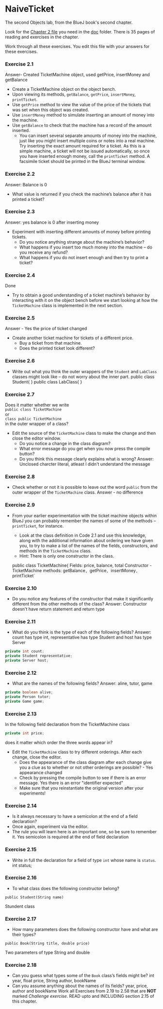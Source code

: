 # NaiveTicket

The second Objects lab, from the BlueJ book's second chapter.

Look for the [Chapter 2 file](./doc/BlueJ-objects-first-ch2.pdf) you need in the [doc](./doc) folder.
There is 35 pages of reading and exercises in the chapter.

Work through all these exercises. You edit this file with your answers for these exercises.

### Exercise 2.1
Answer- Created TicketMachine object, used getPrice, insertMoney and getBalance
* Create a TicketMachine object on the object bench.
* Upon viewing its methods, `getBalance`, `getPrice`, `insertMoney`, `printTicket`.
* Use `getPrice` method to view the value of the price of the tickets that was set when this object was created.
* Use `insertMoney` method to simulate inserting an amount of money into the machine.
* Use `getBalance` to check that the machine has a record of the amount inserted.
	* You can insert several separate amounts of money into the machine, just like you might insert multiple coins or notes into a real machine. Try inserting the exact amount required for a ticket. As this is a simple machine, a ticket will not be issued automatically, so once you have inserted enough money, call the `printTicket` method. A facsimile ticket should be printed in the BlueJ terminal window.

### Exercise 2.2
Answer: Balance is 0
* What value is returned if you check the machine’s balance after it has printed a ticket?

### Exercise 2.3
Answer: yes balance is 0 after inserting money
* Experiment with inserting different amounts of money before printing tickets.
	* Do you notice anything strange about the machine’s behavior?
	* What happens if you insert too much money into the machine – do you receive any refund?
	* What happens if you do not insert enough and then try to print a ticket?

### Exercise 2.4
Done
* Try to obtain a good understanding of a ticket machine’s behavior by interacting with it on the object bench before we start looking at how the `TicketMachine` class is implemented in the next section.

### Exercise 2.5
Answer - Yes the price of ticket changed
* Create another ticket machine for tickets of a different price.
	* Buy a ticket from that machine.
	* Does the printed ticket look different?

### Exercise 2.6
* Write out what you think the outer wrappers of the `Student` and `LabClass` classes might look like – do not worry about the inner part.
public class Student{
}
public class LabClass{
}

### Exercise 2.7
Does it matter whether we write<br>
`public class TicketMachine`<br>
or<br>
`class public TicketMachine`<br>
in the outer wrapper of a class?

* Edit the source of the `TicketMachine` class to make the change and then close the editor window.
	* Do you notice a change in the class diagram?
	* What error message do you get when you now press the compile button?
	* Do you think this message clearly explains what is wrong?
Answer: Unclosed charcter literal, atleast I didn't understand the message

### Exercise 2.8
* Check whether or not it is possible to leave out the word `public` from the outer wrapper of the `TicketMachine` class.
Answer - no difference
### Exercise 2.9
* From your earlier experimentation with the ticket machine objects within BlueJ you can probably remember the names of some of the methods – `printTicket`, for instance.
	* Look at the class definition in Code 2.1 and use this knowledge, along with the additional information about ordering we have given you, to try to make a list of the names of the fields, constructors, and methods in the `TicketMachine` class.
	* Hint: There is only one constructor in the class.
	
	public class TicketMachine{
	 Fields:
	 price, balance, total
	 Constructor - TicketMachine
	 methods: getBalance`, `getPrice`, `insertMoney`, `printTicket`
	
	

### Exercise 2.10
* Do you notice any features of the constructor that make it significantly different from the other methods of the class?
Answer: Constructor doesn't have  return statement and return type 
### Exercise 2.11
* What do you think is the type of each of the following fields?
Answer: count has type int, representative has type Student and host has type Server
```java
private int count;
private Student representative;
private Server host;
```

### Exercise 2.12
* What are the names of the following fields?
Answer: aline, tutor, game
```java
private boolean alive;
private Person tutor;
private Game game;
```
### Exercise 2.13

In the following field declaration from the TicketMachine class<br>

```java
private int price;
```
does it matter which order the three words appear in?
* Edit the `TicketMachine` class to try different orderings. After each change, close the editor.
	* Does the appearance of the class diagram after each change give you a clue as to whether or not other orderings are
possible? - Yes appearance changed
	* Check by pressing the compile button to see if there is an error message.
	Yes there is an error "identifier expected"
	* Make sure that you reinstantiate the original version after your experiments!

### Exercise 2.14
* Is it always necessary to have a semicolon at the end of a field declaration?
* Once again, experiment via the editor.
* The rule you will learn here is an important one, so be sure to remember it.
Yes semicolon is required at the end of field declaration

### Exercise 2.15
* Write in full the declaration for a field of type `int` whose name is `status`.
int status;

### Exercise 2.16
* To what class does the following constructor belong?
```
public Student(String name)
```
Stundent class


### Exercise 2.17
* How many parameters does the following constructor have and what are their types?
```
public Book(String title, double price)
```
Two parameters of type String and double
### Exercise 2.18
* Can you guess what types some of the `Book` class’s fields might be?
int year, float price, String author, bookName
* Can you assume anything about the names of its fields?
year, price, author and bookName
Work all Exercises from 2.19 to 2.58 that are **NOT** marked *Challenge exercise*.
READ upto and INCLUDING section 2.15 of this chapter.

